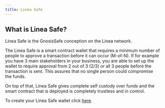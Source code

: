 ```yaml
---
title: Linea Safe
---
```


## What is Linea Safe?

Linea Safe is the GnosisSafe conception on the Linea network. 

The Linea Safe is a smart contract wallet that requires a minimum number of people to approve a transaction before it can occur (M-of-N). If for example you have 3 main stakeholders in your business, you are able to set up the wallet to require approval from 2 out of 3 (2/3) or all 3 people before the transaction is sent. This assures that no single person could compromise the funds.

On top of that, Linea Safe gives complete self custody over funds and the smart contract that is deployed is completely trustless and in control.

To create your Linea Safe wallet click [here](https://safe.linea.build).